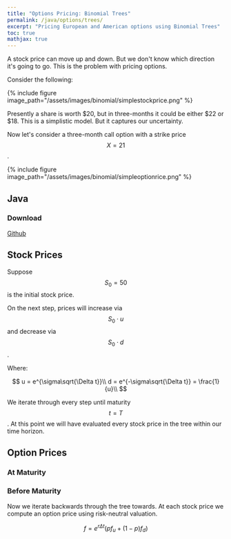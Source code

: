 ```yaml
---
title: "Options Pricing: Binomial Trees"
permalink: /java/options/trees/
excerpt: "Pricing European and American options using Binomial Trees"
toc: true
mathjax: true
---
```


A stock price can move up and down. 
But we don't know which direction it's going to go. 
This is the problem with pricing options.

Consider the following:

{% include figure image_path="/assets/images/binomial/simplestockprice.png" %}

Presently a share is worth $20, but in three-months it could be either $22 or $18.
This is a simplistic model. But it captures our uncertainty.

Now let's consider a three-month call option with a strike price $$X = 21$$.

{% include figure image_path="/assets/images/binomial/simpleoptionrice.png" %}


## Java

### Download

[Github](https://github.com/Adrian-Ng/OptionPricer)

## Stock Prices

Suppose $$S_0=50$$ is the initial stock price.

On the next step, prices will increase via $$S_0\cdot u$$ and decrease via $$S_0\cdot d$$.

Where:

$$
u = e^{\sigma\sqrt{\Delta t}}\\
d = e^{-\sigma\sqrt{\Delta t}} = \frac{1}{u}\\
$$

We iterate through every step until maturity $$t = T$$. 
At this point we will have evaluated every stock price in the tree within our time horizon.

## Option Prices

### At Maturity

### Before Maturity

Now we iterate backwards through the tree towards.
At each stock price we compute an option price using risk-neutral valuation.

$$
f = e^{r\Delta t}(pf_u+(1-p)f_d)
$$

